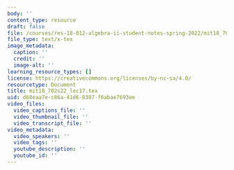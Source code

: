 ```yaml
---
body: ''
content_type: resource
draft: false
file: /courses/res-18-012-algebra-ii-student-notes-spring-2022/mit18_702s22_lec17.tex
file_type: text/x-tex
image_metadata:
  caption: ''
  credit: ''
  image-alt: ''
learning_resource_types: []
license: https://creativecommons.org/licenses/by-nc-sa/4.0/
resourcetype: Document
title: mit18_702s22_lec17.tex
uid: d68eaa7e-c86a-41d6-8387-f6abae7693ee
video_files:
  video_captions_file: ''
  video_thumbnail_file: ''
  video_transcript_file: ''
video_metadata:
  video_speakers: ''
  video_tags: ''
  youtube_description: ''
  youtube_id: ''
---
```

